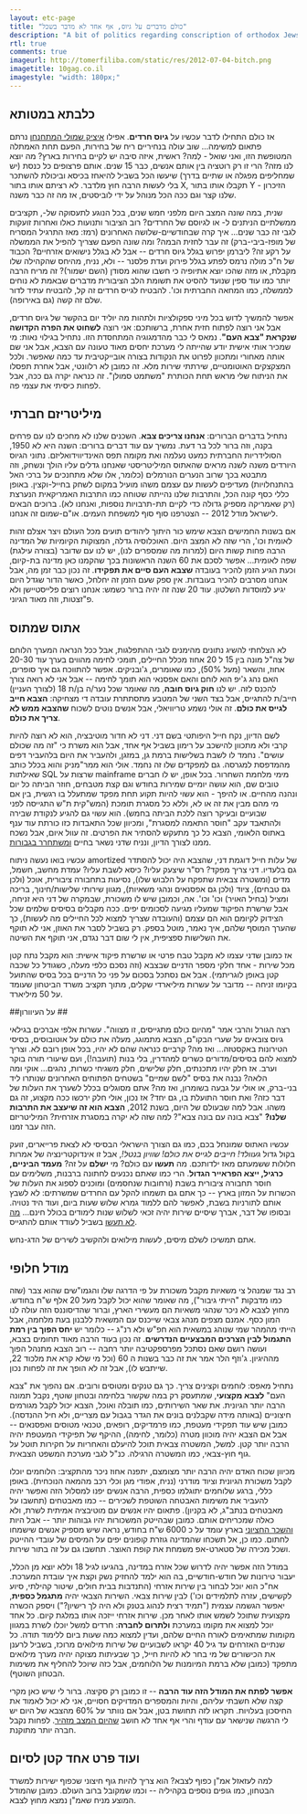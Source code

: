 ```yaml
---
layout: etc-page
title: "כולם מדברים על גיוס, אף אחד לא מדבר בשכל"
description: "A bit of politics regarding conscription of orthodox Jews (Hebrew)"
rtl: true
comments: true
imageurl: http://tomerfiliba.com/static/res/2012-07-04-bitch.png
imagetitle: 10gag.co.il
imagestyle: "width: 180px;"
---
```


## כלבתא במטותא ##

אז כולם התחילו לדבר עכשיו על **גיוס חרדים**. אפילו [איציק שמולי המתחנחן](http://www.ynet.co.il/articles/0,7340,L-4250737,00.html)
נרתם פתאום למשימה... שוב עולה בנחיריים ריח של בחירות, הפעם תחת האמתלה המטופשת הזו, ואני שואל - לְמה? 
ראשית, איזה סיבה יש לקיים בחירות בארץ? מה יוצא לנו מזה? הרי זו רק רוטציה בין אותם אנשים, כבר 15 שנים. אותם
פרצופים כל כנסת (יש שמחליפים מפגלה או שתיים בדרך) שיעשו הכל בשביל להיאחז בכיסא וביכולת להשתכר בלי
לעשות הרבה חוץ מלדבר. לא רציתם אותו בתור X, תקבלו אותו בתור Y - הזיכרון שלנו קצר וגם ככה הכל מנוהל על
ידי לוביסטים, אז מה זה כבר משנה.

שנית, במה שונה המצב היום מלפני חמש שנים, בכל הנוגע לתעסוקה של-, תקציבים ממשלתיים הניתנים ל- 
או לגיוסם של החרדים? רוב הציבור ותנועות כאלו ואחרות זועקות לגבי זה כבר שנים... איך קרה שבחודשיים-שלושה
האחרונים (רמז: מאז התרגיל המסריח של מופז-ביבי-ברק) זה עבר לחזית הבמה? ומה שונה הפעם שצריך להפיל את
הממשלה על רקע זה? ליברמן יפרוש בגלל גיוס חרדים -- אבל לא בגלל נישואים אזרחיים? הכבוד של ח"כ מולה נרמס
לפתע בגלל פירוק ועדת פלסנר -- ולא, נניח, מהיחס שהקהילה שלו מקבלת, או מזה שהכו יוצא אתיופיה כי חשבו
שהוא מסודן (השם ישמור)? זה מריח הרבה יותר כמו עוד ספין שנועד להסיט את תשומת הלב הציבורית מדברים שבאמת 
לא נוחים לממשלה, כמו המחאה החברתית וכו'. להבטיח לגייס חרדים זה קל, להבטיח עתיד לדור שלם זה קשה
(גם באירופה).

אפשר להמשיך לדוש בכל מיני ספקולציות ולתהות מה יוליד יום בהקשר של גיוס חרדים, אבל אני רוצה לפתוח חזית אחרת,
ברשותכם: אני רוצה **לשחוט את הפרה הקדושה שנקראת "צבא העם"**. נמאס לי כבר מהדמגוגיה המתחסדת הזו.
נתחיל בגילוי נאות: מי שמכיר אותי אישית יודע שהייתה לי מערכת יחסים מאוד טעונה עם הצבא, אבל אני שם אותה
מאחורי ומתכוון לפרוט את הנקודות בצורה אובייקטיבית עד כמה שאפשר. ולכל המצקצקים האוטומטיים, שירתתי
שירות מלא. זה כמובן לא רלוונטי, אבל אחרת תפסלו את הניתוח שלי מראש תחת הכותרת "משתמט סמולן". זה כנראה
יקרה גם ככה, אבל לפחות כיסיתי את עצמי פה.

## מיליטריזם חברתי ##

נתחיל בדברים הברורים: **אנחנו צריכים צבא**. השכנים שלנו לא מחכים לנו עם פרחים בקנה, וזה ברור לכל בר דעת.
נמשיך עם עוד דברים ברורים: השנה היא לא 1950, הסולידריות החברתית כמעט נעלמה ואת מקומה תפס האינדיווידואליזם.
נתוני הגיוס היורדים משנה לשנה מראים שהאתוס המיליטריסטי שאנחנו גדלים עליו הולך ונשחק, וזה מתבטא בכך שרוב
הנערים הנורמלים (כלומר, אלו שלא מתחנכים על ברכי האל בהתנחלויות) מעדיפים לעשות עם עצמם משהו מועיל במקום
לשחק בחייל-וקצין. באופן כללי כסף קונה הכל, והתרבות שלנו נהייתה שטוחה כמו התרבות האמריקאית הנערצת
(רק שאמריקה מספיק גדולה כדי לקיים תת-תרבויות נוספות, ואנחנו לא). ברוכים הבאים לישראל מודל 2012 --
הצטרפנו סוף סוף למשפחת העמים. או"ם-שמום זה אנחנו.

אם בשנות החמישים הצבא שימש כור היתוך ליהודים תועים מכל העולם ויצר אצלם זהות לאומית וכו', הרי שזה לא המצב
היום. האוכלוסיה גדלה, המצוקות הקיומיות של המדינה הרבה פחות קשות היום (למרות מה שמספרים לנו), יש לנו עם
שדובר (בצורה עילגת) שפה לאומית... אפשר לסכם את 60 השנה הראשונות בכך שהקמנו כאן מדינה בת-קיום, וכעת
הגיע הזמן להכיר בעובדה **שצבא העם סיים את תפקידו**. זה נכון כבר זמן מה, אבל אנחנו מסרבים להכיר בעובדות.
אין ספק שעם הזמן זה יחלחל, כאשר הדור שגדל היום יגיע למוסדות השלטון. עוד 20 שנה זה יהיה ברור כשמש: 
אנחנו רוצים פלייסטיישן ולא פ"זצטות, וזה מאוד הגיוני.

## אתוס שמתוס ##

לא הצלחתי להשיג נתונים מהימנים לגבי ההתפלגות, אבל ככל הנראה המערך הלוחם של צה"ל מונה בין 15 ל 20 אחוז
מכלל החיילים, תומכי לחימה מהווים בערך עוד 20-30 אחוז, והשאר (מעל 50%), כמו שאומרים, ג'ובניקים.
אפשר להתווכח גם איך סופרים, האם נהג ג'יפ הוא לוחם והאם אפסנאי הוא תומך לחימה -- אבל אני לא רואה צורך
להכנס לזה. יש לנו **חוק גיוס חובה**, מה שאומר שכל נער/ה בן/ת 18 (לצורך העניין) חייב/ת להתגייס,
אבל בצד השני של המטבע מתסתתרת עובדה די מצחיקה: **הצבא חייב לגייס את כולם**. זה אולי נשמע טריוויאלי,
אבל אנשים נוטים לשכוח **שהצבא ממש לא צריך את כולם**.

לשם הדיון, נקח חייל היפותטי בשם דני. דני לא חדור מוטיבציה, הוא לא רוצה להיות קרבי ולא מתכוון להישכב על רימון
בשביל אף אחד, אבל הוא משרת  כי "זה מה שכולם עושים". נחמד לו לשבת בשלישות ברמת גן, במזגן, ולהעביר 
את היום בלהעביר דפים מהמדפסת למגרסה. גם למפקדים שלו זה נחמד. אולי הוא ממר"מניק והוא בכלל כותב
שאילתות SQL שרצות על mainframe מימי מלחמת השחרור. בכל אופן, יש לו חברים טובים שם, הוא עושה יומיים
שמירות בחודש וגם קצת מטבחים, חוזר הביתה כל יום ונהנה מהחיים. או להיפך - הוא עשוי להיות תקוע תחת מפקד 
שמתעלל בו רגשית, בין אם מי מהם מבין את זה או לא, וללא כל מסגרת תומכת (המש"קית ת"ש התגייסה לפני
שבועיים ובעיקר רוצה ללכת הביתה בחמש). הוא עשוי גם להגיע לנקודת שבירה ולהתאבד עקב "חוסר התאמה
למסגרת", ומכיוון שכל התאבדות כזו כורתת עוד ענף באתוס הלאומי, הצבא כל כך מתעקש להסתיר את הפרטים.
זה עוול איום, אבל נשכח ממנו לצורך הדיון, ונניח שדני נשאר בחיים [ומשתחרר בגבורות](http://www.aka.idf.il/miluim/templates/inner.asp?catId=58705). 

עכשיו בואו נעשה ניתוח amortized של עלות חייל דוגמת דני, שהצבא היה יכול להסתדר גם בלעדיו. דני צריך מפקד?
רס"ר שיצעק עליו? כיסא לשבת עליו? עמדת מחשב, חשמל, מדים (ומשטרה צבאית שתפקח על הלבוש שלו), נסיעות
בתחבורה ציבורית, אוכל (ולכן גם טבחים), ציוד (ולכן גם אפסנאים ונהגי משאיות), מגוון שירותי שלישות/חינוך,
בריכה ומציל (בחיל האויר) וכו' וכו'. אה, וכמובן שיש לו משכורת, שבמקרה של דני היא זניחה, אבל שרשרת הפיקוד
שמעליו מגיעה לסכומים יפים. ככה מקבלים בסיסים שלמים שכל הצידוק לקיומם הוא הם עצמם (והעובדה שצריך למצוא
לכל החיילים מה לעשות), כך שהערך המוסף שלהם, איך נאמר, מוטל בספק. רק בשביל לסבר את האוזן, 
אני לא תוקף את השלישות ספציפית, אין לי שום דבר נגדם, אני תוקף את השיטה.

אז כמובן שדני עצמו לא מקבל טבח פרטי או שרשרת פיקוד אישית: הוא מקבל נתח קטן מכל שירות - אחד חלקי מספר
הדניים שבצבא (וזה נסכם כלפי מעלה, כשגודל כל שכבה קטן באופן לוגריתמי). אבל אם נסתכל בסכום על פני כל 
הדניים בכל בסיס שהתועל בקיומו זניחה -- מדובר על עשרות מיליארדי שקלים, מתוך תקציב משרד הביטחון שעומד על 
50 מיליארד.

##על העיוורון ##

רצה הגורל והרבי אמר "מהיום כולם מתגייסים, זו מצווה". עשרות אלפי אברכים בגילאי גיוס צובאים על שערי הבקו"ם,
הצבא מתמוגג, מעלה את כולם על אוטובוסים, בסיסי הטירונות באקסטזה... ואז מה? קרביים כנראה שהם לא יהיו,
בכל אופן רובם לא. וצריך למצוא להם בסיסים/מדורים כשרים למהדרין, בלי בנות (תועבה!), ועם שיעורי תורה בוקר וערב.
אז חלק יהיו מתכנתים, חלק שלישים, חלק משגיחי כשרות, נהגים... אוקי ומה הלאה? נבנה את בסיס "לשם שמיים"
בשטחים הפתוחים האחרונים שנותרו ליד בני-ברק, או אולי על גבעה בשומרון, ואז מה? אתם מסוגלים בכלל לשערך
את העלות של דבר כזה? ואת חוסר התועלת בו, גם יחד? אז נכון, אולי חלק ירכשו ככה מקצוע, זה גם משהו.
אבל למה שבעולם של היום, בשנת 2012, **הצבא הוא זה שיעצב את התרבות שלנו?** "צבא בונה עם בונה צבא"? 
למה שזה לא יקרה במסגרת אזרחית? המיליטריזם הזה עבר זמנו.

עכשיו האתוס שמונחל בכם, כמו גם הצורך הישראלי הבסיסי לא לצאת פרייארים, זועק בקול גדול
*געוולד! חייבים לגייס את כולם! שוויון בנטל!*, אבל זו אינדוקטרינציה של אמרות חלולות ששמעתם מאז ילדותכם.
מה **תעשו** עם כולם? מי **ישלם** על זה? **מעמד הביניים, כרגיל, ייצא הפראייר הגדול**. הרי כמו
שאתם נכנעים לחתונה ברבנות, משלימים עם חוסר תחבורה ציבורית בשבת (ורחובות שנחסמים) ומוכנים לספוג את העלות
של הכשרות על המזון בארץ -- כך אתם גם תשמחו להקל עם החרדים שמשרתים: לא לשבץ אותם לתורניות בשבת,
לאפשר להם ללמוד גמרא שלוש שעות ביום, ועוד היד נטויה. ובסופו של דבר, אברך שיסיים שירות יהיה זכאי לשלוש
שנות לימודים בכולל חינם... [מה לא תעשו](http://www.idf.il/1133-15370-he/Dover.aspx)
בשביל לעודד אותם להתגייס.

אתם תמשיכו לשלם מיסים, לעשות מילואים ולהקשיב לשירים של הדג-נחש.

## מודל חלופי ##

רב נגד שמנהל צי משאיות מקבל משכורת על פי הדרגה שלו והגמו"שים שהוא צבר (שזה כמו מדבקות "הייתי גיבור"),
מה שאומר שהוא יכול לקבל מעל 20 אלף ש"ח בחודש. מחוץ לצבא לא ניכר שנהגי משאיות  הם מעשירי הארץ, וברור
שהדיסוננס הזה עולה לנו המון כסף. אמנם מצפים מנהג צבאי שייכנס עם המשאית ללבנון בעת מלחמה, אבל הייתי
מהמהר שמי שנוהג במשאית הוא חפ"ש ולא רנ"ג -- כלומר יש **יחס הפוך בין רמת התגמול לבין הצרכים המבצעיים
הנדרשים**. זה נכון בעוד הרבה מאוד תחומים בצבא, ועושה רושם שאם נסתכל מפרספקטיבה יותר רחבה -- רוב הצבא
מתנהל הפוך מההיגיון. ג'וזף הלר אמר את זה כבר בשנות ה 60 (וכל מי שלא קרא את מלכוד 22, שייתבש לו), אבל
זה לא הופך את זה לפחות נכון.

נתחיל מאפס: לוחמים וקצינים צריך. כך גם טנקים ומטוסים ורובים. אם נהפוך את "צבא העם" **לצבא מקצועי**,
שמתעסק רק במה שקשור בלחימה ובטחון שוטף, נקבל תמונה הרבה יותר הגיונית. את שאר השירותים, כמו תובלה ואוכל,
הצבא יכול לקבל מגורמים חיצוניים (באותה מידה שקבלנים בונים את הגדר בגבול עם מצריים, ולא חיל ההנדסה).
כמובן שיש עוד תפקידי מעטפת, כמו פרמדיקים, רופאים, טכנאי מטוסים ואפסנאים -- אבל אם הצבא יהיה מוכוון
מטרה (כלומר, לחימה), ההיקף של תפיקידי המעטפת יהיה הרבה יותר קטן. למשל, המשטרה צבאית תוכל להיעלם
והאחריות על חקירות תוטל על גוף חוץ-צבאי, כמו המשטרה הרגילה. כנ"ל לגבי מערכת המשפט הצבאית.

מכיוון שכוח האדם יהיה הרבה יותר מצומצם, יתפנה אחוז ניכר מהתקציב: הלוחמים יוכלו לקבל משכורת הגיונית וציוד
מודרני (נניח, אפודי מגן וכלי רכב מהמאה הנוכחית). באופן כללי, ברגע שלוחמים יתוגלמו כספית, הרבה אנשים יפנו
למסלול הזה ואפשר יהיה להעביר את משימות האבטחה השוטפת לשכירים -- כמו מאבטחים (תחשבו על מאבטחים
בנתב"ג, לא בקניון). פתאום יהיו אנשים עם מוטיבציה אמיתית לשרת, ולא כאלה שמכריחים אותם. כמובן שבהייטק 
המשכורות יהיו גבוהות יותר -- אבל היות [והשכר החציוני](http://he.wikipedia.org/wiki/%D7%94%D7%A9%D7%9B%D7%A8_%D7%94%D7%97%D7%A6%D7%99%D7%95%D7%A0%D7%99)
בארץ עומד על כ 6000 ש"ח בחודש, נראה שיש מספיק אנשים שישמחו לחתום. כמו כן, אל תשכחו
שהמדינה גוזרת קופונים יפים על המיסים של עובדי ההייטק ושכל מכירה של סטארט-אפ משמחת את קופת האוצר.
תחשבו גם על זה בתור שירות.

במודל הזה אפשר יהיה לדרוש שכל אזרח במדינה, בהגיעו לגיל 18 וללא יוצא מן הכלל, יעבור טירונות של חודש-חודשיים,
בה הוא ילמד להחזיק נשק וקצת איך עובדת המערכת. אח"כ הוא יוכל לבחור בין שירות אזרחי (התנדבות בבית חולים,
שיטור קהילתי, סיוע לקשישים, עזרה לתלמידים וכו') לבין שירות צבאי. השירות הצבאי יהיה **מתגמל כספית**,
יאפשר הגשמה עצמית ("תמיד רצית לנהוג בטנק ולא היה לך רישיון?") ויספק הכשרה מקצועית שתוכל לשמש אותו
לאחר מכן. שירות אזרחי ייזכה אותו במלגת קיום. כל אחד יוכל למצוא את מקומו במערכת **ולתרום לחברה**:
חרדים למשל יוכלו לשרת במגוון מקומות שמתאימים לאורח החיים שלהם, ועדין למצוא כמה שעות ביום ללימוד תודה.
כל שנתיים האזרחים עד גיל 40 יקראו לשבועיים של שירות מילואים מרוכז, בשביל לרענן את הכישורים של מי בחר לא
להיות חייל, כך שבעיתות מצוקה יהיה מערך מילואים מתפקד (כמובן שלא ברמת המיומנות של הלוחמים, אבל כזה
שיוכל להחליף את משימות הבטחון השוטף).

**אפשר לפתח את המודל הזה עוד הרבה** -- זו כמובן רק סקיצה. ברור לי שיש כאן מקרי קצה שלא חשבתי עליהם,
והיות והמספרים המדויקים חסויים, אני לא יכול לאמוד את החיסכון בעלויות. תקראו לזה תחושת בטן, אבל אם נוותר
על 60% מהצבא של היום יש לי הרגשה שנישאר עם עודף והרי אף אחד לא חושב [שהיום המצב מזהיר](http://www.haaretz.co.il/magazine/1.1743303).
לפחות נקבל חברה יותר מתוקנת.

## ועוד פרט אחד קטן לסיום ##

למה לעזאזל אמ"ן כפוף לצבא? הוא צריך להיות גוף חיצוני שכפוף ישירות למשרד הבטחון, כמו גופים נוספים
בקהיליה -- וכמו שמקובל ברוב העולם. כמובן שהמודל המוצע מניח שאמ"ן נמצא מחוץ לצבא. 

